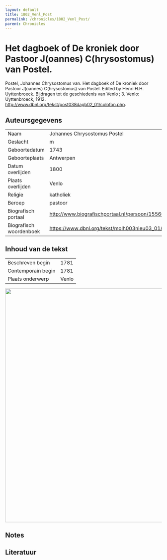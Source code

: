```yaml
---
layout: default
title: 1802_Venl_Post
permalink: /chronicles/1802_Venl_Post/
parent: Chronicles
--- 
```



# Het dagboek of De kroniek door Pastoor J(oannes) C(hrysostomus) van Postel. 

Postel, Johannes Chrysostomus van. Het dagboek of De kroniek door Pastoor J(oannes) C(hrysostomus) van Postel. Edited by Henri H.H. Uyttenbroeck. Bijdragen tot de geschiedenis van Venlo ; 3. Venlo: Uyttenbroeck, 1912. http://www.dbnl.org/tekst/post038dagb02_01/colofon.php. 

## Auteursgegevens 

| | | 
| --------------- | --------------- | 
| Naam | Johannes Chrysostomus Postel | 
| Geslacht | m | 
| Geboortedatum | 1743 | 
| Geboorteplaats | Antwerpen | 
| Datum overlijden | 1800 | 
| Plaats overlijden | Venlo | 
| Religie | katholiek | 
| Beroep | pastoor | 
| Biografisch portaal | http://www.biografischportaal.nl/persoon/15566502 | 
| Biografisch woordenboek | https://www.dbnl.org/tekst/molh003nieu03_01/molh003nieu03_01_1499.php | 

## Inhoud van de tekst 

| | | 
| --------------- | --------------- | 
| Beschreven begin | 1781 | 
| Contemporain begin | 1781 | 
| Plaats onderwerp | Venlo | 

[<img src="..\..\barplots_chronicles\1802_Venl_Post.jpg" width="750"/>](..\..\barplots_chronicles\1802_Venl_Post.jpg) 

## Notes 

## Literatuur 

